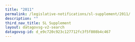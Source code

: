 ```yaml
---
title: "2011"
permalink: /legislative-notifications/sl-supplement/2011/
description: ""
third_nav_title: SL Supplement
layout: datagovsg-v2-search
datagovsg-id: d_e9c720c923c127712fc3f5f808b4c467
---
```

